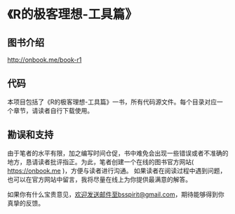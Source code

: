 《R的极客理想-工具篇》
========================================================

## 图书介绍

http://onbook.me/book-r1

## 代码

本项目包括了《R的极客理想-工具篇》一书，所有代码源文件。每个目录对应一个章节，请读者自行下载使用。

## 勘误和支持

由于笔者的水平有限，加之编写时间仓促，书中难免会出现一些错误或者不准确的地方，恳请读者批评指正。为此，笔者创建一个在线的图书官方网站( https://onbook.me )，方便与读者进行沟通。
如果读者在阅读过程中遇到问题，也可以在官方网站中留言，我将尽量在线上为你提供最满意的解答。

如果你有什么宝贵意见，欢迎发送邮件至bsspirit@gmail.com，期待能够得到你真挚的反馈。



